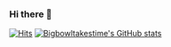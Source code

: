 ### Hi there 👋
[![Hits](https://hits.seeyoufarm.com/api/count/incr/badge.svg?url=https%3A%2F%2Fgithub.com%2Fbigbowltakestime%2Fhit-counter&count_bg=%2379C83D&title_bg=%23555555&icon=&icon_color=%23E7E7E7&title=hits&edge_flat=false)](https://hits.seeyoufarm.com)
[![Bigbowltakestime's GitHub stats](https://github-readme-stats.vercel.app/api?username=Bigbowltakestime&theme=radical)](https://github.com/Bigbowltakestime/github-readme-stats)
